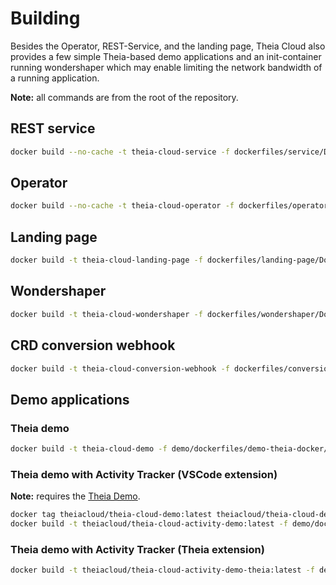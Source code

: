 # Building

Besides the Operator, REST-Service, and the landing page, Theia Cloud also provides a few simple Theia-based demo applications and an init-container running wondershaper which may enable limiting the network bandwidth of a running application.

**Note:** all commands are from the root of the repository.

## REST service

```bash
docker build --no-cache -t theia-cloud-service -f dockerfiles/service/Dockerfile .
```

## Operator

```bash
docker build --no-cache -t theia-cloud-operator -f dockerfiles/operator/Dockerfile .
```

## Landing page

```bash
docker build -t theia-cloud-landing-page -f dockerfiles/landing-page/Dockerfile .
```

## Wondershaper

```bash
docker build -t theia-cloud-wondershaper -f dockerfiles/wondershaper/Dockerfile .
```

## CRD conversion webhook

```bash
docker build -t theia-cloud-conversion-webhook -f dockerfiles/conversion-webhook/Dockerfile .
```

## Demo applications

### Theia demo

```bash
docker build -t theia-cloud-demo -f demo/dockerfiles/demo-theia-docker/Dockerfile demo/dockerfiles/demo-theia-docker/.
```

### Theia demo with Activity Tracker (VSCode extension)

**Note:** requires the [Theia Demo](#theia-demo).

```bash
docker tag theiacloud/theia-cloud-demo:latest theiacloud/theia-cloud-demo
docker build -t theiacloud/theia-cloud-activity-demo:latest -f demo/dockerfiles/demo-theia-monitor-vscode/Dockerfile demo/dockerfiles/demo-theia-monitor-vscode/.
```

### Theia demo with Activity Tracker (Theia extension)

```bash
docker build -t theiacloud/theia-cloud-activity-demo-theia:latest -f demo/dockerfiles/demo-theia-monitor-theia/Dockerfile .
```
